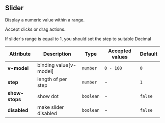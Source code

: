 ## Slider

Display a numeric value within a range.

<ex-code name="ex-slider-basic">

Accept clicks or drag actions.

</ex-code>

<ex-code name="ex-slider-disabled"></ex-code>

<ex-code name="ex-slider-step"></ex-code>

<ex-code name="ex-slider-range">

If slider's range is equal to 1, you should set the step to suitable Decimal

</ex-code>

<ex-footer edit-link="https://github.com/zeit-ui/vue/edit/master/docs/en-us/components/slider.md">

| Attribute | Description | Type | Accepted values | Default
| ---------- | ---------- | ---- |  -------------- | ------ |
| **v-model** | binding value[v-model] | `number` | `0 - 100` | `0`|
| **step** | length of per step | `number` | - | `1` |
| **show-stops** | show dot | `boolean` | - | `false` |
| **disabled** | make slider disabled | `boolean` | - | `false` |

</ex-footer>
